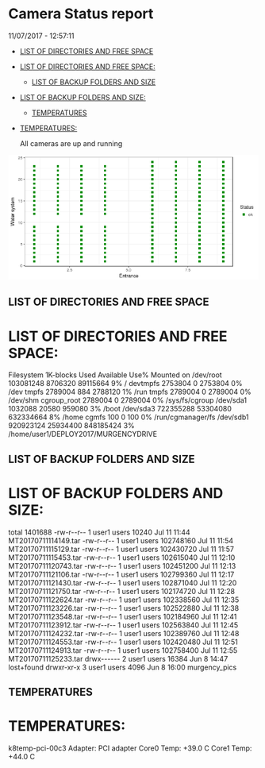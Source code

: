 Camera Status report
================
11/07/2017 - 12:57:11

-   [LIST OF DIRECTORIES AND FREE SPACE](#list-of-directories-and-free-space)
-   [LIST OF DIRECTORIES AND FREE SPACE:](#list-of-directories-and-free-space-1)
    -   [LIST OF BACKUP FOLDERS AND SIZE](#list-of-backup-folders-and-size)
-   [LIST OF BACKUP FOLDERS AND SIZE:](#list-of-backup-folders-and-size-1)
    -   [TEMPERATURES](#temperatures)
-   [TEMPERATURES:](#temperatures-1)

    All cameras are up and running

![](camreport_files/figure-markdown_github/unnamed-chunk-2-1.png)

LIST OF DIRECTORIES AND FREE SPACE
----------------------------------

LIST OF DIRECTORIES AND FREE SPACE:
===================================

Filesystem 1K-blocks Used Available Use% Mounted on /dev/root 103081248 8706320 89115664 9% / devtmpfs 2753804 0 2753804 0% /dev tmpfs 2789004 884 2788120 1% /run tmpfs 2789004 0 2789004 0% /dev/shm cgroup\_root 2789004 0 2789004 0% /sys/fs/cgroup /dev/sda1 1032088 20580 959080 3% /boot /dev/sda3 722355288 53304080 632334664 8% /home cgmfs 100 0 100 0% /run/cgmanager/fs /dev/sdb1 920923124 25934400 848185424 3% /home/user1/DEPLOY2017/MURGENCYDRIVE

LIST OF BACKUP FOLDERS AND SIZE
-------------------------------

LIST OF BACKUP FOLDERS AND SIZE:
================================

total 1401688 -rw-r--r-- 1 user1 users 10240 Jul 11 11:44 MT20170711114149.tar -rw-r--r-- 1 user1 users 102748160 Jul 11 11:54 MT20170711115129.tar -rw-r--r-- 1 user1 users 102430720 Jul 11 11:57 MT20170711115453.tar -rw-r--r-- 1 user1 users 102615040 Jul 11 12:10 MT20170711120743.tar -rw-r--r-- 1 user1 users 102451200 Jul 11 12:13 MT20170711121106.tar -rw-r--r-- 1 user1 users 102799360 Jul 11 12:17 MT20170711121430.tar -rw-r--r-- 1 user1 users 102871040 Jul 11 12:20 MT20170711121750.tar -rw-r--r-- 1 user1 users 102174720 Jul 11 12:28 MT20170711122624.tar -rw-r--r-- 1 user1 users 102338560 Jul 11 12:35 MT20170711123226.tar -rw-r--r-- 1 user1 users 102522880 Jul 11 12:38 MT20170711123548.tar -rw-r--r-- 1 user1 users 102184960 Jul 11 12:41 MT20170711123912.tar -rw-r--r-- 1 user1 users 102563840 Jul 11 12:45 MT20170711124232.tar -rw-r--r-- 1 user1 users 102389760 Jul 11 12:48 MT20170711124553.tar -rw-r--r-- 1 user1 users 102420480 Jul 11 12:51 MT20170711124913.tar -rw-r--r-- 1 user1 users 102758400 Jul 11 12:55 MT20170711125233.tar drwx------ 2 user1 users 16384 Jun 8 14:47 lost+found drwxr-xr-x 3 user1 users 4096 Jun 8 16:00 murgency\_pics

TEMPERATURES
------------

TEMPERATURES:
=============

k8temp-pci-00c3 Adapter: PCI adapter Core0 Temp: +39.0 C
Core1 Temp: +44.0 C
